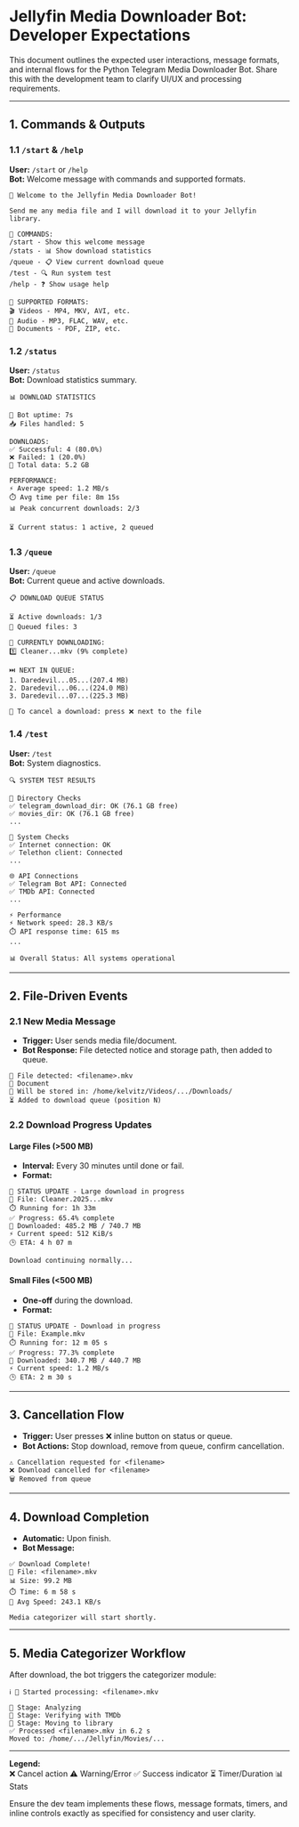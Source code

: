 # Jellyfin Media Downloader Bot: Developer Expectations

This document outlines the expected user interactions, message formats, and internal flows for the Python Telegram Media Downloader Bot. Share this with the development team to clarify UI/UX and processing requirements.

---

## 1. Commands & Outputs

### 1.1 `/start` & `/help`
**User:** `/start` or `/help`  
**Bot:** Welcome message with commands and supported formats.
```
👋 Welcome to the Jellyfin Media Downloader Bot!

Send me any media file and I will download it to your Jellyfin library.

📂 COMMANDS:
/start - Show this welcome message
/stats - 📊 Show download statistics
/queue - 📋 View current download queue
/test - 🔍 Run system test
/help - ❓ Show usage help

📱 SUPPORTED FORMATS:
🎬 Videos - MP4, MKV, AVI, etc.
🎵 Audio - MP3, FLAC, WAV, etc.
📄 Documents - PDF, ZIP, etc.
```

### 1.2 `/status`
**User:** `/status`  
**Bot:** Download statistics summary.
```
📊 DOWNLOAD STATISTICS

📆 Bot uptime: 7s
📥 Files handled: 5

DOWNLOADS:
✅ Successful: 4 (80.0%)
❌ Failed: 1 (20.0%)
💾 Total data: 5.2 GB

PERFORMANCE:
⚡ Average speed: 1.2 MB/s
⏱️ Avg time per file: 8m 15s
📊 Peak concurrent downloads: 2/3

⏳ Current status: 1 active, 2 queued
```

### 1.3 `/queue`
**User:** `/queue`  
**Bot:** Current queue and active downloads.
```
📋 DOWNLOAD QUEUE STATUS

⏳ Active downloads: 1/3
🔄 Queued files: 3

🔽 CURRENTLY DOWNLOADING:
1️⃣ Cleaner...mkv (9% complete)

⏭️ NEXT IN QUEUE:
1. Daredevil...05...(207.4 MB)
2. Daredevil...06...(224.0 MB)
3. Daredevil...07...(225.3 MB)

🛑 To cancel a download: press ❌ next to the file
```

### 1.4 `/test`
**User:** `/test`  
**Bot:** System diagnostics.
```
🔍 SYSTEM TEST RESULTS

📁 Directory Checks
✅ telegram_download_dir: OK (76.1 GB free)
✅ movies_dir: OK (76.1 GB free)
...

🔧 System Checks
✅ Internet connection: OK
✅ Telethon client: Connected
...

🌐 API Connections
✅ Telegram Bot API: Connected
✅ TMDb API: Connected
...

⚡ Performance
⚡ Network speed: 28.3 KB/s
⏱️ API response time: 615 ms
...

📊 Overall Status: All systems operational
```

---

## 2. File-Driven Events

### 2.1 New Media Message
- **Trigger:** User sends media file/document.
- **Bot Response:** File detected notice and storage path, then added to queue.
```
📂 File detected: <filename>.mkv
📄 Document
📁 Will be stored in: /home/kelvitz/Videos/.../Downloads/
⏳ Added to download queue (position N)
```

### 2.2 Download Progress Updates

#### Large Files (>500 MB)
- **Interval:** Every 30 minutes until done or fail.
- **Format:**
```
📣 STATUS UPDATE - Large download in progress
📂 File: Cleaner.2025...mkv
⏱️ Running for: 1h 33m
✅ Progress: 65.4% complete
💾 Downloaded: 485.2 MB / 740.7 MB
⚡ Current speed: 512 KiB/s
🕒 ETA: 4 h 07 m

Download continuing normally...
```

#### Small Files (<500 MB)
- **One-off** during the download.
- **Format:**
```
📣 STATUS UPDATE - Download in progress
📂 File: Example.mkv
⏱️ Running for: 12 m 05 s
✅ Progress: 77.3% complete
💾 Downloaded: 340.7 MB / 440.7 MB
⚡ Current speed: 1.2 MB/s
🕒 ETA: 2 m 30 s
```

---

## 3. Cancellation Flow
- **Trigger:** User presses ❌ inline button on status or queue.
- **Bot Actions:** Stop download, remove from queue, confirm cancellation.
```
⚠️ Cancellation requested for <filename>
❌ Download cancelled for <filename>
🗑️ Removed from queue
```

---

## 4. Download Completion
- **Automatic:** Upon finish.
- **Bot Message:**
```
✅ Download Complete!
📂 File: <filename>.mkv
📊 Size: 99.2 MB
⏱️ Time: 6 m 58 s
🚀 Avg Speed: 243.1 KB/s

Media categorizer will start shortly.
```

---

## 5. Media Categorizer Workflow
After download, the bot triggers the categorizer module:
```
ℹ️ 📝 Started processing: <filename>.mkv

🔄 Stage: Analyzing
🔄 Stage: Verifying with TMDb
🔄 Stage: Moving to library
✅ Processed <filename>.mkv in 6.2 s
Moved to: /home/.../Jellyfin/Movies/...
```

---

**Legend:**  
❌ Cancel action  ⚠️ Warning/Error  ✅ Success indicator  ⏳ Timer/Duration  📊 Stats

Ensure the dev team implements these flows, message formats, timers, and inline controls exactly as specified for consistency and user clarity.